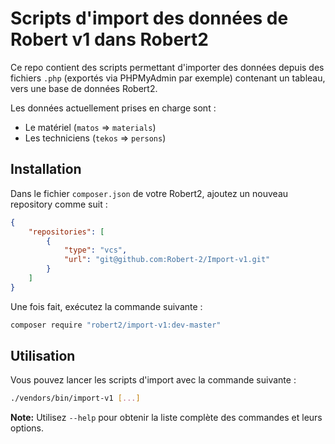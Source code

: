 # Scripts d'import des données de Robert v1 dans Robert2

Ce repo contient des scripts permettant d'importer des données depuis des fichiers
`.php` (exportés via PHPMyAdmin par exemple) contenant un tableau, vers une base
de données Robert2.

Les données actuellement prises en charge sont :

- Le matériel (`matos` => `materials`)
- Les techniciens (`tekos` => `persons`)

## Installation

Dans le fichier `composer.json` de votre Robert2, ajoutez un nouveau repository comme suit :

```json
{
    "repositories": [
        {
            "type": "vcs",
            "url": "git@github.com:Robert-2/Import-v1.git"
        }
    ]
}
```

Une fois fait, exécutez la commande suivante : 

```bash
composer require "robert2/import-v1:dev-master"
```

## Utilisation

Vous pouvez lancer les scripts d'import avec la commande suivante :

```bash
./vendors/bin/import-v1 [...]
```

__Note:__ Utilisez `--help` pour obtenir la liste complète des commandes et leurs options.

